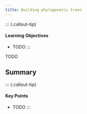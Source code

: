 ```yaml
---
title: Building phylogenetic trees
---
```


::: {.callout-tip}
#### Learning Objectives

- TODO
:::


TODO

## Summary

::: {.callout-tip}
#### Key Points

- TODO
:::
